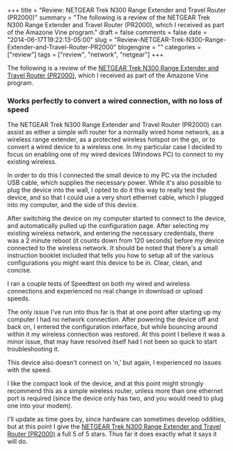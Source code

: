 +++
title = "Review: NETGEAR Trek N300 Range Extender and Travel Router (PR2000)"
summary = "The following is a review of the NETGEAR Trek N300 Range Extender and Travel Router (PR2000), which I received as part of the Amazone Vine program."
draft = false
comments = false
date = "2014-06-17T19:22:13-05:00"
slug = "Review-NETGEAR-Trek-N300-Range-Extender-and-Travel-Router-PR2000"
blogengine = ""
categories = ["review"]
tags = ["review", "network", "netgear"]
+++

<div class="note"><p>The following is a review of the <a href="http://www.amazon.com/gp/product/B00HQ883T4?tag=strivinglifen-20" rel="external">NETGEAR Trek N300 Range Extender and Travel Router (PR2000)</a>, which I received as part of the Amazone Vine program.</p></div>

<h3>Works perfectly to convert a wired connection, with no loss of speed</h3>

<p>The NETGEAR Trek N300 Range Extender and Travel Router (PR2000) can assist as either a simple wifi router for a normally wired home network, as a wireless range extender, as a protected wireless hotspot on the go, or to convert a wired device to a wireless one. In my particular case I decided to focus on enabling one of my wired devices (Windows PC) to connect to my existing wireless.</p>

<p>In order to do this I connected the small device to my PC via the included USB cable, which supplies the necessary power. While it's also possible to plug the device into the wall, I opted to do it this way to really test the device, and so that I could use a very short ethernet cable, which I plugged into my computer, and the side of this device.</p>

<p>After switching the device on my computer started to connect to the device, and automatically pulled up the configuration page. After selecting my existing wireless network, and entering the necessary credentials, there was a 2 minute reboot (it counts down from 120 seconds) before my device connected to the wireless network. It should be noted that there's a small instruction booklet included that tells you how to setup all of the various configurations you might want this device to be in. Clear, clean, and concise.</p>

<p>I ran a couple tests of Speedtest on both my wired and wireless connections and experienced no real change in download or upload speeds.</p>

<p>The only issue I've run into thus far is that at one point after starting up my computer I had no network connection. After powering the device off and back on, I entered the configuration interface, but while bouncing around within it my wireless connection was restored. At this point I believe it was a minor issue, that may have resolved itself had I not been so quick to start troubleshooting it.</p>

<p>This device also doesn't connect on 'n,' but again, I experienced no issues with the speed.</p>

<p>I like the compact look of the device, and at this point might strongly recommend this as a simple wireless router, unless more than one ethernet port is required (since the device only has two, and you would need to plug one into your modem).</p>

<p>I'll update as time goes by, since hardware can sometimes develop oddities, but at this point I give the <a href="http://www.amazon.com/gp/product/B00HQ883T4?tag=strivinglifen-20" rel="external">NETGEAR Trek N300 Range Extender and Travel Router (PR2000)</a> a full 5 of 5 stars. Thus far it does exactly what it says it will do.</p>
